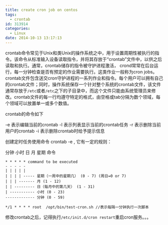```yaml
---
title: create cron job on centos
tags:
  - crontab
id: 313914
categories:
  - Linux
date: 2014-10-13 13:17:13
---
```


crontab命令常见于Unix和类Unix的操作系统之中，用于设置周期性被执行的指令。该命令从标准输入设备读取指令，并将其存放于“crontab”文件中，以供之后读取和执行。通常，crontab储存的指令被守护进程激活， crond常常在后台运行，每一分钟检查是否有预定的作业需要执行。这类作业一般称为cron jobs。crontab文件包含送交cron守护进程的一系列作业和指令。每个用户可以拥有自己的crontab文件；同时，操作系统保存一个针对整个系统的crontab文件，该文件通常存放于`/etc`或者`/etc`之下的子目录中，而这个文件只能由系统管理员来修改。crontab文件的每一行均遵守特定的格式，由空格或tab分隔为数个领域，每个领域可以放置单一或多个数值。

crontab的命令如下

-e 表示编辑当前的crontab
-l  表示列表显示当前的crontab任务
-r  表示删除当前用户的crontab
-i  表示删除crontab时给予提示信息

创建定时任务使用命令 crontab -e , 它有一定的规则：

 分钟 小时 日 月 星期 命令

```
* * * * * command to be executed
- - - - -
| | | | |
| | | | ----- 星期（一周中的星期几） (0 - 7) (周日=0 or 7)
| | | ------- 月 (1 - 12)
| | --------- 日（每月中的第几天） (1 - 31)
| ----------- 小时 (0 - 23)
------------- 分钟 (0 - 59)
```
 
```
*/1 * * * * root  /opt/bin/test-cron.sh //表示每隔一分钟执行一次脚本
```

修改crontab之后，记得执行`/etc/init.d/cron restart`重启cron服务。。。